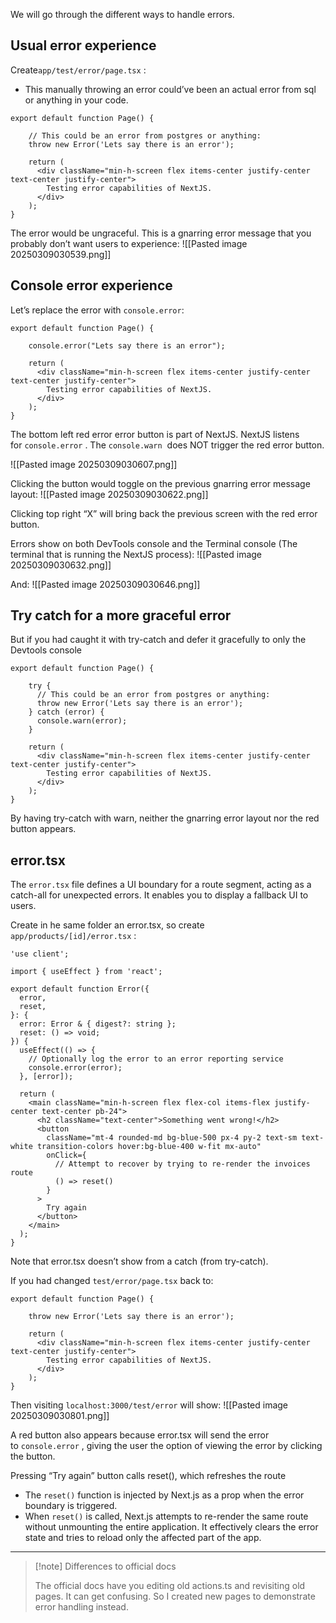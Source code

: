 We will go through the different ways to handle errors.

## Usual error experience

Create`app/test/error/page.tsx` :
- This manually throwing an error could’ve been an actual error from sql or anything in your code.
```
export default function Page() {  
    
    // This could be an error from postgres or anything:  
    throw new Error('Lets say there is an error');  
  
    return (  
      <div className="min-h-screen flex items-center justify-center text-center justify-center">  
        Testing error capabilities of NextJS.  
      </div>  
    );  
}
```


The error would be ungraceful. This is a gnarring error message that you probably don’t want users to experience:
![[Pasted image 20250309030539.png]]

## Console error experience

Let’s replace the error with `console.error`:
```
export default function Page() {  
    
    console.error("Lets say there is an error");  
  
    return (  
      <div className="min-h-screen flex items-center justify-center text-center justify-center">  
        Testing error capabilities of NextJS.  
      </div>  
    );  
}
```

The bottom left red error error button is part of NextJS. NextJS listens for `console.error` . The `console.warn`  does NOT trigger the red error button.

![[Pasted image 20250309030607.png]]

Clicking the button would toggle on the previous gnarring error message layout:
![[Pasted image 20250309030622.png]]

Clicking top right “X” will bring back the previous screen with the red error button.

Errors show on both DevTools console and the Terminal console (The terminal that is running the NextJS process):
![[Pasted image 20250309030632.png]]

And:
![[Pasted image 20250309030646.png]]

## Try catch for a more graceful error

But if you had caught it with try-catch and defer it gracefully to only the Devtools console

```
export default function Page() {  
    
    try {  
      // This could be an error from postgres or anything:  
      throw new Error('Lets say there is an error');  
    } catch (error) {  
      console.warn(error);  
    }  
  
    return (  
      <div className="min-h-screen flex items-center justify-center text-center justify-center">  
        Testing error capabilities of NextJS.  
      </div>  
    );  
}
```

By having try-catch with warn, neither the gnarring error layout nor the red button appears.

## error.tsx

The `error.tsx` file defines a UI boundary for a route segment, acting as a catch-all for unexpected errors. It enables you to display a fallback UI to users.  

Create in he same folder an error.tsx, so create
`app/products/[id]/error.tsx` :
```
'use client';  
   
import { useEffect } from 'react';  
   
export default function Error({  
  error,  
  reset,  
}: {  
  error: Error & { digest?: string };  
  reset: () => void;  
}) {  
  useEffect(() => {  
    // Optionally log the error to an error reporting service  
    console.error(error);  
  }, [error]);  
   
  return (  
    <main className="min-h-screen flex flex-col items-flex justify-center text-center pb-24">  
      <h2 className="text-center">Something went wrong!</h2>  
      <button  
        className="mt-4 rounded-md bg-blue-500 px-4 py-2 text-sm text-white transition-colors hover:bg-blue-400 w-fit mx-auto"  
        onClick={  
          // Attempt to recover by trying to re-render the invoices route  
          () => reset()  
        }  
      >  
        Try again  
      </button>  
    </main>  
  );  
}
```

Note that error.tsx doesn’t show from a catch (from try-catch).

If you had changed `test/error/page.tsx` back to:
```
export default function Page() {
  
    throw new Error('Lets say there is an error');

    return (
      <div className="min-h-screen flex items-center justify-center text-center justify-center">
        Testing error capabilities of NextJS.
      </div>
    );
} 
```

Then visiting `localhost:3000/test/error` will show:
![[Pasted image 20250309030801.png]]

A red button also appears because error.tsx will send the error to `console.error` , giving the user the option of viewing the error by clicking the button.

Pressing “Try again” button calls reset(), which refreshes the route
- The `reset()` function is injected by Next.js as a prop when the error boundary is triggered.
- When `reset()` is called, Next.js attempts to re-render the same route without unmounting the entire application. It effectively clears the error state and tries to reload only the affected part of the app.

---


>[!note] Differences to official docs
>
>The official docs have you editing old actions.ts and revisiting old pages. It can get confusing. So I created new pages to demonstrate error handling instead.